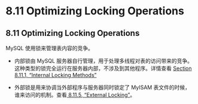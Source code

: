 #  8.11 Optimizing Locking Operations

## 8.11 Optimizing Locking Operations

MySQL 使用锁来管理表内容的竞争。

- 内部锁由 MySQL 服务器自行管理，用于处理多线程对表的访问带来的竞争。这种类型的锁完全运行在服务器内部，不涉及到其他程序。详情查看 [Section 8.11.1, “Internal Locking Methods”](#)

- 外部锁是用来协调当外部程序与服务器同时锁定了 MyISAM 表文件的时候，谁来访问的机制。查看[ 8.11.5, “External Locking”]()。